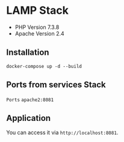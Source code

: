 # LAMP Stack

* PHP Version 7.3.8
* Apache Version 2.4

## Installation

```shell 
docker-compose up -d --build
```

## Ports from services Stack

`Ports`
`apache2:8081`

## Application

You can access it via `http://localhost:8081`.

